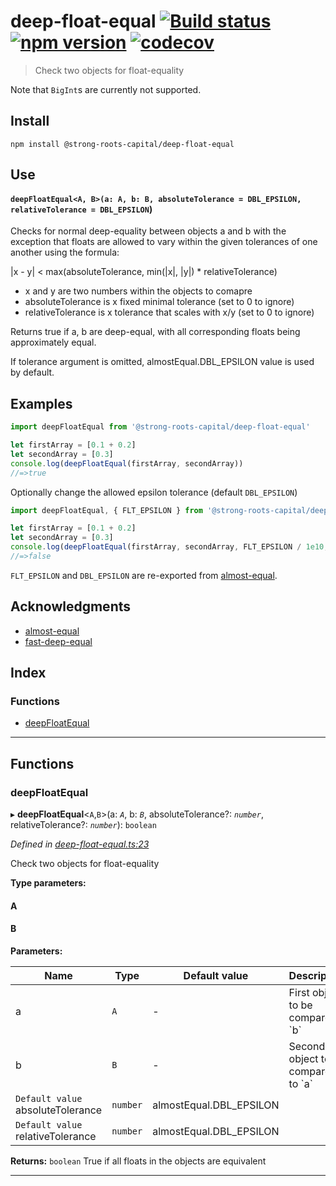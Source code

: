 
deep-float-equal [![Build status](https://travis-ci.org/strong-roots-capital/deep-float-equal.svg?branch=master)](https://travis-ci.org/strong-roots-capital/deep-float-equal) [![npm version](https://img.shields.io/npm/v/@strong-roots-capital/deep-float-equal.svg)](https://npmjs.org/package/@strong-roots-capital/deep-float-equal) [![codecov](https://codecov.io/gh/strong-roots-capital/deep-float-equal/branch/master/graph/badge.svg)](https://codecov.io/gh/strong-roots-capital/deep-float-equal)
===============================================================================================================================================================================================================================================================================================================================================================================================================================================================================================================

> Check two objects for float-equality

Note that `BigInt`s are currently not supported.

Install
-------

```shell
npm install @strong-roots-capital/deep-float-equal
```

Use
---

#### `deepFloatEqual<A, B>(a: A, b: B, absoluteTolerance = DBL_EPSILON, relativeTolerance = DBL_EPSILON`)

Checks for normal deep-equality between objects a and b with the exception that floats are allowed to vary within the given tolerances of one another using the formula:

\|x - y\| < max(absoluteTolerance, min(\|x\|, \|y\|) \* relativeTolerance)

*   x and y are two numbers within the objects to comapre
*   absoluteTolerance is x fixed minimal tolerance (set to 0 to ignore)
*   relativeTolerance is x tolerance that scales with x/y (set to 0 to ignore)

Returns true if a, b are deep-equal, with all corresponding floats being approximately equal.

If tolerance argument is omitted, almostEqual.DBL\_EPSILON value is used by default.

Examples
--------

```typescript
import deepFloatEqual from '@strong-roots-capital/deep-float-equal'

let firstArray = [0.1 + 0.2]
let secondArray = [0.3]
console.log(deepFloatEqual(firstArray, secondArray))
//=>true
```

Optionally change the allowed epsilon tolerance (default `DBL_EPSILON`)

```typescript
import deepFloatEqual, { FLT_EPSILON } from '@strong-roots-capital/deep-float-equal'

let firstArray = [0.1 + 0.2]
let secondArray = [0.3]
console.log(deepFloatEqual(firstArray, secondArray, FLT_EPSILON / 1e10, FLT_EPSILON / 1e10))
//=>false
```

`FLT_EPSILON` and `DBL_EPSILON` are re-exported from [almost-equal](https://github.com/scijs/almost-equal).

Acknowledgments
---------------

*   [almost-equal](https://github.com/scijs/almost-equal)
*   [fast-deep-equal](https://github.com/epoberezkin/fast-deep-equal)

## Index

### Functions

* [deepFloatEqual](#deepfloatequal)

---

## Functions

<a id="deepfloatequal"></a>

###  deepFloatEqual

▸ **deepFloatEqual**<`A`,`B`>(a: *`A`*, b: *`B`*, absoluteTolerance?: *`number`*, relativeTolerance?: *`number`*): `boolean`

*Defined in [deep-float-equal.ts:23](https://github.com/strong-roots-capital/deep-float-equal/blob/52d8065/src/deep-float-equal.ts#L23)*

Check two objects for float-equality

**Type parameters:**

#### A 
#### B 
**Parameters:**

| Name | Type | Default value | Description |
| ------ | ------ | ------ | ------ |
| a | `A` | - |  First object to be compared \`b\` |
| b | `B` | - |  Second object to be compared to \`a\` |
| `Default value` absoluteTolerance | `number` |  almostEqual.DBL_EPSILON |
| `Default value` relativeTolerance | `number` |  almostEqual.DBL_EPSILON |

**Returns:** `boolean`
True if all floats in the objects are equivalent

___


